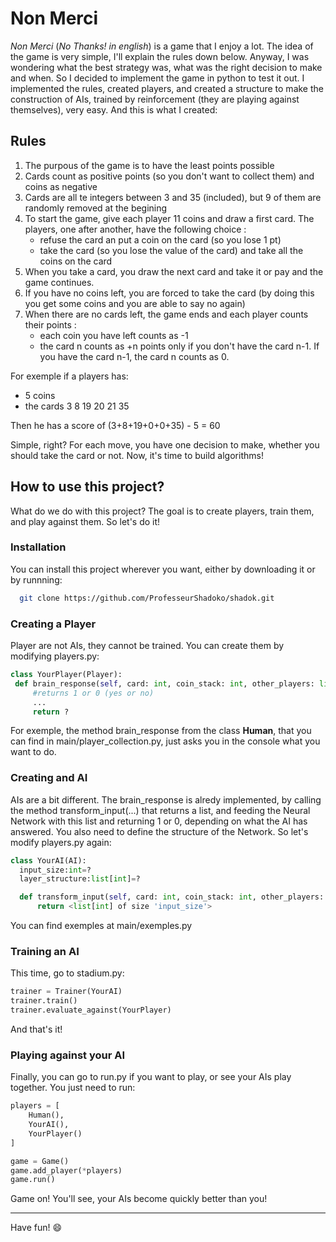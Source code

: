 # Non Merci

*Non Merci* (*No Thanks! in english*) is a game that I enjoy a lot. The idea of the game is very simple, I'll explain the rules down below.
Anyway, I was wondering what the best strategy was, what was the right decision to make and when. 
So I decided to implement the game in python to test it out. I implemented the rules, created players,
and created a structure to make the construction of AIs, trained by reinforcement (they are playing against themselves), 
very easy. And this is what I created:

## Rules
  1. The purpous of the game is to have the least points possible
  2. Cards count as positive points (so you don't want to collect them) and coins as negative
  3. Cards are all te integers between 3 and 35 (included), but 9 of them are randomly removed at the begining
  4. To start the game, give each player 11 coins and draw a first card. The players, one after another, have the following choice :
        - refuse the card an put a coin on the card (so you lose 1 pt)
        - take the card (so you lose the value of the card) and take all the coins on the card
  5. When you take a card, you draw the next card and take it or pay and the game continues.
  6. If you have no coins left, you are forced to take the card (by doing this you get some coins and you are able to say no again)
  7. When there are no cards left, the game ends and each player counts their points :
        - each coin you have left counts as -1
        - the card n counts as +n points only if you don't have the card n-1. If you have the card n-1, the card n counts as 0.
    
For exemple if a players has:
  - 5 coins
  - the cards 3 8 19 20 21 35
 
Then he has a score of (3+8+19+0+0+35) - 5 = 60

Simple, right? For each move, you have one decision to make, whether you should take the card or not. 
Now, it's time to build algorithms!

## How to use this project?
What do we do with this project? The goal is to create players, train them, and play against them. So let's do it!

### Installation
You can install this project wherever you want, either by downloading it or by runnning:

```bash
  git clone https://github.com/ProfesseurShadoko/shadok.git
```

### Creating a Player
Player are not AIs, they cannot be trained. You can create them by modifying players.py:
 
 ```python
class YourPlayer(Player):
  def brain_response(self, card: int, coin_stack: int, other_players: list) -> int:
      #returns 1 or 0 (yes or no)
      ...
      return ?
 ```
 For exemple, the method brain_response from the class **Human**, that you can find in main/player_collection.py,
 just asks you in the console what you want to do.
 
 ### Creating and AI
 AIs are a bit different. The brain_response is alredy implemented, by calling the method transform_input(...)
 that returns a list, and feeding the Neural Network with this list and returning 1 or 0, depending
 on what the AI has answered. You also need to define the structure of the Network. So let's modify
 players.py again:
 
```python
class YourAI(AI):
  input_size:int=?
  layer_structure:list[int]=?

  def transform_input(self, card: int, coin_stack: int, other_players: list) -> list:
      return <list[int] of size 'input_size'>
 ```
 
 You can find exemples at main/exemples.py
 
 ### Training an AI
 This time, go to stadium.py:
 
 ```python
trainer = Trainer(YourAI)
trainer.train()
trainer.evaluate_against(YourPlayer)
 ```
 
 And that's it!
 
 ### Playing against your AI
 Finally, you can go to run.py if you want to play, or see your AIs play together. You just need to run:
 
```python
players = [
    Human(),
    YourAI(),
    YourPlayer()
]

game = Game()
game.add_player(*players)
game.run()
 ```
 
 Game on! You'll see, your AIs become quickly better than you!
 
 ***
 
 Have fun! 😄

 
 


